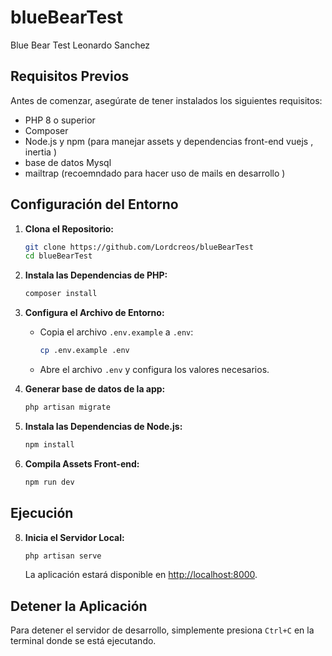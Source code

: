 # blueBearTest
 Blue Bear Test Leonardo Sanchez 


## Requisitos Previos

Antes de comenzar, asegúrate de tener instalados los siguientes requisitos:

-   PHP 8 o superior 
-   Composer
-   Node.js y npm (para manejar assets y dependencias front-end vuejs , inertia ) 
-   base de datos Mysql
-   mailtrap (recoemndado para hacer uso de mails en desarrollo ) 

## Configuración del Entorno

1. **Clona el Repositorio:**

    ```bash
    git clone https://github.com/Lordcreos/blueBearTest
    cd blueBearTest
    ```

2. **Instala las Dependencias de PHP:**

    ```bash
    composer install
    ```

3. **Configura el Archivo de Entorno:**

    - Copia el archivo `.env.example` a `.env`:
        ```bash
        cp .env.example .env
        ```
    - Abre el archivo `.env` y configura los valores necesarios.

4. **Generar base de datos de la app:**

    ```bash
    php artisan migrate
    ```

5. **Instala las Dependencias de Node.js:**

    ```bash
    npm install
    ```

6. **Compila Assets Front-end:**
    ```bash
    npm run dev
    ```

## Ejecución

8. **Inicia el Servidor Local:**

    ```bash
    php artisan serve
    ```

    La aplicación estará disponible en [http://localhost:8000](http://localhost:8000).

## Detener la Aplicación

Para detener el servidor de desarrollo, simplemente presiona `Ctrl+C` en la terminal donde se está ejecutando.
